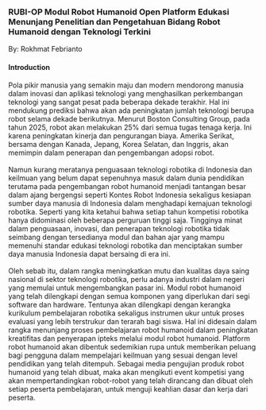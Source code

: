 ### RUBI-OP  Modul Robot Humanoid Open Platform Edukasi Menunjang Penelitian dan Pengetahuan Bidang Robot Humanoid dengan Teknologi Terkini
By: Rokhmat Febrianto
#### Introduction
Pola pikir manusia yang semakin maju dan modern mendorong manusia dalam inovasi dan aplikasi teknologi yang menghasilkan perkembangan teknologi yang sangat pesat pada beberapa dekade terakhir. Hal ini mendukung prediksi bahwa akan ada peningkatan jumlah teknologi berupa robot selama dekade berikutnya. Menurut Boston Consulting Group, pada tahun 2025, robot akan melakukan 25% dari semua tugas tenaga kerja. Ini karena peningkatan kinerja dan pengurangan biaya. Amerika Serikat, bersama dengan Kanada, Jepang, Korea Selatan, dan Inggris, akan memimpin dalam penerapan dan pengembangan adopsi robot.
<br><br>
Namun kurang meratanya penguasaan teknologi robotika di Indonesia dan keilmuan yang belum dapat sepenuhnya masuk dalam dunia pendidikan terutama pada pengembangan robot humanoid menjadi tantangan besar dalam ajang bergengsi seperti Kontes Robot Indonesia sekaligus kesiapan sumber daya manusia di Indonesia dalam menghadapi kemajuan teknologi robotika. Seperti yang kita ketahui bahwa setiap tahun kompetisi robotika hanya didominasi oleh beberapa perguruan tinggi saja. Tingginya minat dalam penguasaan, inovasi, dan penerapan teknologi robotika tidak seimbang dengan tersedianya modul dan bahan ajar yang mampu memenuhi standar edukasi teknologi robotika dan menciptakan sumber daya manusia Indonesia dapat bersaing di era ini.
<br><br>
Oleh sebab itu, dalam rangka meningkatkan mutu dan kualitas daya saing nasional di sektor teknologi robotika, perlu adanya industri dalam negeri yang memulai untuk mengembangkan pasar ini. Modul robot humanoid yang telah dilengkapi dengan semua komponen yang diperlukan dari segi software dan hardware. Tentunya akan dilengkapi dengan kerangka kurikulum pembelajaran robotika sekaligus instrumen ukur untuk proses evaluasi yang lebih terstrukur dan terarah bagi siswa. Hal ini didesain dalam rangka menunjang proses pembelajaran robot humanoid dalam peningkatan kreatifitas dan penyerapan ipteks melalui modul robot humanoid. Platform robot humanoid akan dibentuk sedemikian rupa untuk memberikan peluang bagi pengguna dalam mempelajari keilmuan yang sesuai dengan level pendidikan yang telah ditempuh. Sebagai media pengujian produk robot humanoid yang telah dibuat, maka akan mengikuti event kompetisi yang akan mempertandingkan robot-robot yang telah dirancang dan dibuat oleh setiap peserta pembelajaran, untuk menguji keahlian dasar dan kerja dari peserta.